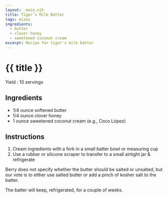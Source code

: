 ```yaml
---
layout: _main.njk
title: Tiger’s Milk Batter
tags: mixes
ingredients:
  - butter
  - clover honey
  - sweetened coconut cream
excerpt: Recipe for tiger's milk batter
---
```


<!-- markdownlint-disable MD025 -->
# {{ title }}
<!-- markdownlint-disable MD025 -->

Yield
  : 10 servings

## Ingredients

* 1/4 ounce softened butter
* 1/4 ounce clover honey
* 1 ounce sweetened coconut cream (e.g., Coco López)

## Instructions

1. Cream ingredients with a fork in a small batter bowl or measuring cup
2. Use a rubber or silicone scraper to transfer to a small airtight jar & refrigerate

<tiki-callout type="note" title="notes">

  Berry does not specify whether the butter should be salted or unsalted, but our vote is to either use salted butter or add a pinch of kosher salt to the batter.

  The batter will keep, refrigerated, for a couple of weeks.
</tiki-callout>
